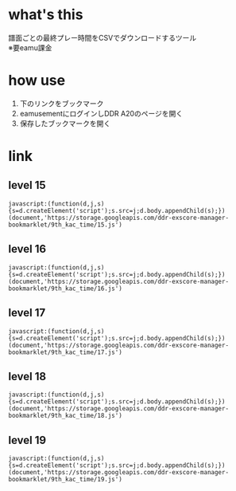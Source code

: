 # what's this
譜面ごとの最終プレー時間をCSVでダウンロードするツール  
※要eamu課金

# how use

1. 下のリンクをブックマーク
1. eamusementにログインしDDR A20のページを開く
1. 保存したブックマークを開く

# link
## level 15
`javascript:(function(d,j,s){s=d.createElement('script');s.src=j;d.body.appendChild(s);})(document,'https://storage.googleapis.com/ddr-exscore-manager-bookmarklet/9th_kac_time/15.js')`

## level 16
 `javascript:(function(d,j,s){s=d.createElement('script');s.src=j;d.body.appendChild(s);})(document,'https://storage.googleapis.com/ddr-exscore-manager-bookmarklet/9th_kac_time/16.js')`

## level 17
`javascript:(function(d,j,s){s=d.createElement('script');s.src=j;d.body.appendChild(s);})(document,'https://storage.googleapis.com/ddr-exscore-manager-bookmarklet/9th_kac_time/17.js')`

## level 18
`javascript:(function(d,j,s){s=d.createElement('script');s.src=j;d.body.appendChild(s);})(document,'https://storage.googleapis.com/ddr-exscore-manager-bookmarklet/9th_kac_time/18.js')`

## level 19
`javascript:(function(d,j,s){s=d.createElement('script');s.src=j;d.body.appendChild(s);})(document,'https://storage.googleapis.com/ddr-exscore-manager-bookmarklet/9th_kac_time/19.js')`